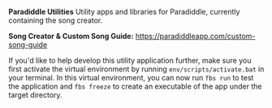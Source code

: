 **Paradiddle Utilities**
Utility apps and libraries for Paradiddle, currently containing the song creator.

**Song Creator & Custom Song Guide:**
https://paradiddleapp.com/custom-song-guide

If you'd like to help develop this utility application further, make sure you first activate the virtual environment by running `env/scripts/activate.bat` in your terminal. In this virtual environment, you can now run `fbs run` to test the application and `fbs freeze` to create an executable of the app under the target directory.
